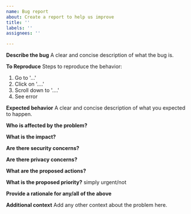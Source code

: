 ```yaml
---
name: Bug report
about: Create a report to help us improve
title: ''
labels: ''
assignees: ''

---
```


**Describe the bug**
A clear and concise description of what the bug is.

**To Reproduce**
Steps to reproduce the behavior:
1. Go to '...'
2. Click on '....'
3. Scroll down to '....'
4. See error

**Expected behavior**
A clear and concise description of what you expected to happen.

**Who is affected by the problem?**

**What is the impact?**

**Are there security concerns?**

**Are there privacy concerns?**

**What are the proposed actions?**

**What is the proposed priority?**
simply urgent/not

**Provide a rationale for any/all of the above**

**Additional context**
Add any other context about the problem here.
